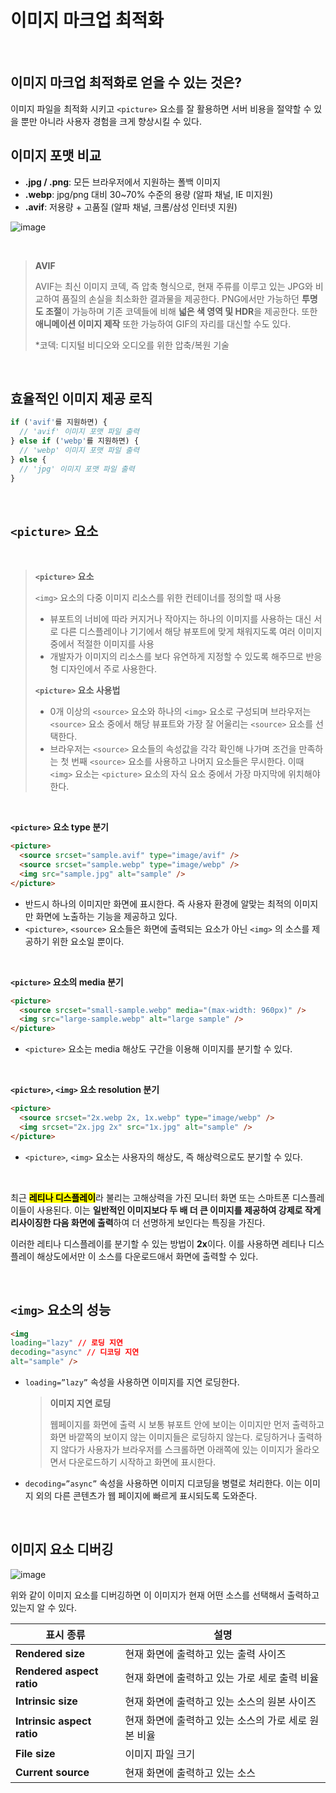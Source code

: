 # 이미지 마크업 최적화

<br />

## 이미지 마크업 최적화로 얻을 수 있는 것은?

이미지 파일을 최적화 시키고 `<picture>` 요소를 잘 활용하면 서버 비용을 절약할 수 있을 뿐만 아니라 사용자 경험을 크게 향상시킬 수 있다.

## 이미지 포맷 비교

- **.jpg / .png**: 모든 브라우저에서 지원하는 폴백 이미지
- **.webp**: jpg/png 대비 30~70% 수준의 용량 (알파 채널, IE 미지원)
- **.avif**: 저용량 + 고품질 (알파 채널, 크롬/삼성 인터넷 지원)

![image](https://github.com/user-attachments/assets/f37ebb09-7e11-465f-b4fa-4b8dafd7cd9f)

<br />

> **AVIF**
>
> AVIF는 최신 이미지 코덱, 즉 압축 형식으로, 현재 주류를 이루고 있는 JPG와 비교하여 품질의 손실을 최소화한 결과물을 제공한다. PNG에서만 가능하던 **투명도 조절**이 가능하며 기존 코덱들에 비해 **넓은 색 영역 및 HDR**을 제공한다. 또한 **애니메이션 이미지 제작** 또한 가능하여 GIF의 자리를 대신할 수도 있다.
>
> \*코덱: 디지털 비디오와 오디오를 위한 압축/복원 기술

<br />

## 효율적인 이미지 제공 로직

```jsx
if ('avif'를 지원하면) {
  // 'avif' 이미지 포맷 파일 출력
} else if ('webp'를 지원하면) {
  // 'webp' 이미지 포맷 파일 출력
} else {
  // 'jpg' 이미지 포맷 파일 출력
}
```

<br />

## `<picture>` 요소

<br />

> **`<picture>` 요소**
>
>`<img>` 요소의 다중 이미지 리소스를 위한 컨테이너를 정의할 때 사용
>
>- 뷰포트의 너비에 따라 커지거나 작아지는 하나의 이미지를 사용하는 대신 서로 다른 디스플레이나 기기에서 해당 뷰포트에 맞게 채워지도록 여러 이미지 중에서 적절한 이미지를 사용
>- 개발자가 이미지의 리소스를 보다 유연하게 지정할 수 있도록 해주므로 반응형 디자인에서 주로 사용한다.
>
>**`<picture>` 요소 사용법**
>
>- 0개 이상의 `<source>` 요소와 하나의 `<img>` 요소로 구성되며 브라우저는 `<source>` 요소 중에서 해당 뷰표트와 가장 잘 어울리는 `<source>` 요소를 선택한다.
>- 브라우저는 `<source>` 요소들의 속성값을 각각 확인해 나가며 조건을 만족하는 첫 번째 `<source>` 요소를 사용하고 나머지 요소들은 무시한다. 이때 `<img>` 요소는 `<picture>` 요소의 자식 요소 중에서 가장 마지막에 위치해야 한다.

<br />

**`<picture>` 요소 type 분기**

```html
<picture>
  <source srcset="sample.avif" type="image/avif" />
  <source srcset="sample.webp" type="image/webp" />
  <img src="sample.jpg" alt="sample" />
</picture>
```

- 반드시 하나의 이미지만 화면에 표시한다. 즉 사용자 환경에 알맞는 최적의 이미지만 화면에 노출하는 기능을 제공하고 있다.
- `<picture>`, `<source>` 요소들은 화면에 출력되는 요소가 아닌 `<img>` 의 소스를 제공하기 위한 요소일 뿐이다.

<br />

**`<picture>` 요소의 media 분기**

```html
<picture>
  <source srcset="small-sample.webp" media="(max-width: 960px)" />
  <img src="large-sample.webp" alt="large sample" />
</picture>
```

- `<picture>` 요소는 media 해상도 구간을 이용해 이미지를 분기할 수 있다.

<br />

**`<picture>`, `<img>` 요소 resolution 분기**

```html
<picture>
  <source srcset="2x.webp 2x, 1x.webp" type="image/webp" />
  <img srcset="2x.jpg 2x" src="1x.jpg" alt="sample" />
</picture>
```

- `<picture>`, `<img>` 요소는 사용자의 해상도, 즉 해상력으로도 분기할 수 있다.

<br />

최근 <mark>**레티나 디스플레이**</mark>라 불리는 고해상력을 가진 모니터 화면 또는 스마트폰 디스플레이들이 사용된다. 이는 **일반적인 이미지보다 두 배 더 큰 이미지를 제공하여 강제로 작게 리사이징한 다음 화면에 출력**하여 더 선명하게 보인다는 특징을 가진다.

이러한 레티나 디스플레이를 분기할 수 있는 방법이 **2x**이다. 이를 사용하면 레티나 디스플레이 해상도에서만 이 소스를 다운로드애서 화면에 출력할 수 있다.

<br />

## `<img>` 요소의 성능

```html
<img
loading="lazy" // 로딩 지연
decoding="async" // 디코딩 지연
alt="sample" />
```

- `loading=”lazy”` 속성을 사용하면 이미지를 지연 로딩한다.
  > **이미지 지연 로딩**
  > 
  >웹페이지를 화면에 출력 시 보통 뷰포트 안에 보이는 이미지만 먼저 출력하고 화면 바깥쪽의 보이지 않는 이미지들은 로딩하지 않는다. 로딩하거나 출력하지 않다가 사용자가 브라우저를 스크롤하면 아래쪽에 있는 이미지가 올라오면서 다운로드하기 시작하고 화면에 표시한다.

- `decoding=”async”` 속성을 사용하면 이미지 디코딩을 병렬로 처리한다. 이는 이미지 외의 다른 콘텐츠가 웹 페이지에 빠르게 표시되도록 도와준다.

<br />

## 이미지 요소 디버깅

![image](https://github.com/user-attachments/assets/9f29b79b-4c3b-4032-9927-38e0110e57e7)

위와 같이 이미지 요소를 디버깅하면 이 이미지가 현재 어떤 소스를 선택해서 출력하고 있는지 알 수 있다.

| **표시 종류**              | **설명**                                             |
| -------------------------- | ---------------------------------------------------- |
| **Rendered size**          | 현재 화면에 출력하고 있는 출력 사이즈                |
| **Rendered aspect ratio**  | 현재 화면에 출력하고 있는 가로 세로 출력 비율        |
| **Intrinsic size**         | 현재 화면에 출력하고 있는 소스의 원본 사이즈         |
| **Intrinsic aspect ratio** | 현재 화면에 출력하고 있는 소스의 가로 세로 원본 비율 |
| **File size**              | 이미지 파일 크기                                     |
| **Current source**         | 현재 화면에 출력하고 있는 소스                       |
